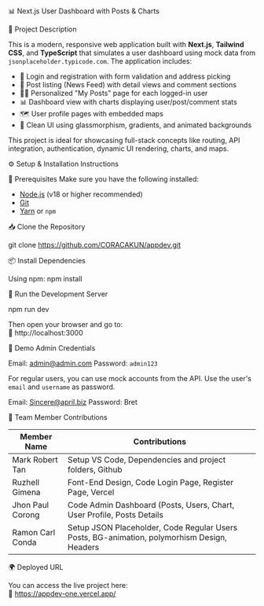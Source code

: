 
📊 Next.js User Dashboard with Posts & Charts

📌 Project Description

This is a modern, responsive web application built with **Next.js**, **Tailwind CSS**, and **TypeScript** that simulates a user dashboard using mock data from `jsonplaceholder.typicode.com`. The application includes:

- 🔐 Login and registration with form validation and address picking
- 📝 Post listing (News Feed) with detail views and comment sections
- 🧑‍💻 Personalized "My Posts" page for each logged-in user
- 📊 Dashboard view with charts displaying user/post/comment stats
- 🗺️ User profile pages with embedded maps
- 🎨 Clean UI using glassmorphism, gradients, and animated backgrounds

This project is ideal for showcasing full-stack concepts like routing, API integration, authentication, dynamic UI rendering, charts, and maps.

⚙️ Setup & Installation Instructions

🧰 Prerequisites
Make sure you have the following installed:

- [Node.js](https://nodejs.org/) (v18 or higher recommended)
- [Git](https://git-scm.com/)
- [Yarn](https://yarnpkg.com/) or `npm`

📥 Clone the Repository

git clone https://github.com/CORACAKUN/appdev.git

📦 Install Dependencies

Using npm:
npm install

🚀 Run the Development Server

npm run dev

Then open your browser and go to:  
🔗 http://localhost:3000


🧪 Demo Admin Credentials

Email: admin@admin.com
Password: `admin123`

For regular users, you can use mock accounts from the API. Use the user's `email` and `username` as password.

Email: Sincere@april.biz
Password: Bret

👥 Team Member Contributions

| Member Name      | Contributions                                                                              |
| ---------------- | -------------------------------------------------------------------------------------------|
| Mark Robert Tan  | Setup VS Code, Dependencies and project folders, Github                                    |
| Ruzhell Gimena   | Font-End Design, Code Login Page, Register Page, Vercel                                    |
| Jhon Paul Corong | Code Admin Dashboard (Posts, Users, Chart, User Profile, Posts Details                     |
| Ramon Carl Conda | Setup JSON Placeholder, Code Regular Users Posts, BG-animation, polymorhism Design, Headers|

🌍 Deployed URL

You can access the live project here:  
🔗 https://appdev-one.vercel.app/


